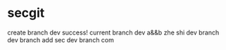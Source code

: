 # secgit
create branch dev success!
current branch dev
a&&b
zhe shi dev branch
dev branch add sec
dev branch com